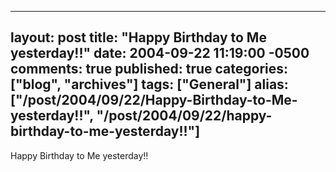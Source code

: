   ---
  layout: post
  title: "Happy Birthday to Me yesterday!!"
  date: 2004-09-22 11:19:00 -0500
  comments: true
  published: true
  categories: ["blog", "archives"]
  tags: ["General"]
  alias: ["/post/2004/09/22/Happy-Birthday-to-Me-yesterday!!", "/post/2004/09/22/happy-birthday-to-me-yesterday!!"]
  ---
<!-- more -->
Happy Birthday to Me yesterday!!
